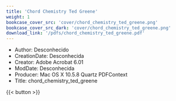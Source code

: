 ```yaml
---
title: 'Chord Chemistry Ted Greene'
weight: 1
bookcase_cover_src: 'cover/chord_chemistry_ted_greene.png'
bookcase_cover_src_dark: 'cover/chord_chemistry_ted_greene.png'
download_link: '/pdfs/chord_chemistry_ted_greene.pdf'
---
```


- Author: Desconhecido
- CreationDate: Desconhecida
- Creator: Adobe Acrobat 6.01
- ModDate: Desconhecida
- Producer: Mac OS X 10.5.8 Quartz PDFContext
- Title: chord_chemistry_ted_greene

{{< button >}}
